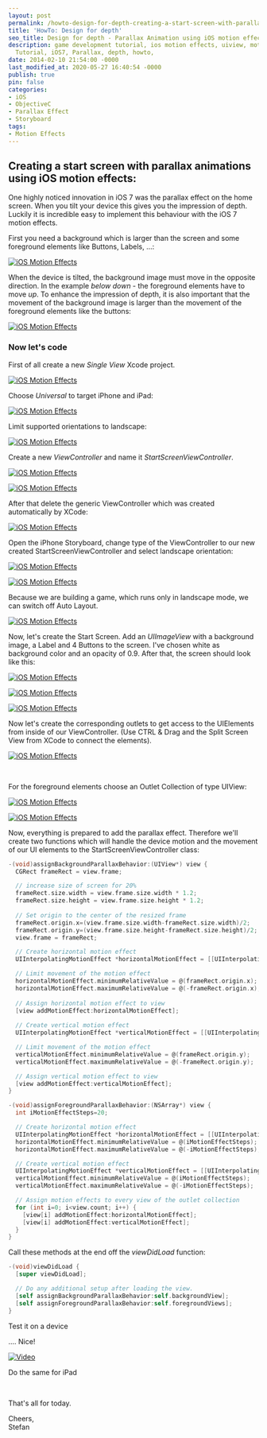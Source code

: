 ```yaml
---
layout: post
permalink: /howto-design-for-depth-creating-a-start-screen-with-parallax-animations-using-ios-7-motion-effects/
title: 'HowTo: Design for depth'
seo_title: Design for depth - Parallax Animation using iOS motion effects
description: game development tutorial, ios motion effects, uiview, motion effects,
  Tutorial, iOS7, Parallax, depth, howto,
date: 2014-02-10 21:54:00 -0000
last_modified_at: 2020-05-27 16:40:54 -0000
publish: true
pin: false
categories:
- iOS
- ObjectiveC
- Parallax Effect
- Storyboard
tags:
- Motion Effects
---
```

## Creating a start screen with parallax animations using iOS motion effects:

One highly noticed innovation in iOS 7 was the parallax effect on the home screen. When you tilt your device this gives you the impression of depth. Luckily it is incredible easy to implement this behaviour with the iOS 7 motion effects.

First you need a background which is larger than the screen and some foreground elements like Buttons, Labels, ...:

[![iOS Motion Effects](/assets/wp-content/uploads/2014/02/parallax1-1.jpg)](/assets/wp-content/uploads/2014/02/parallax1-1.jpg)

When the device is tilted, the background image must move in the opposite direction. In the example _below down_ \- the foreground elements have to move _up_. To enhance the impression of depth, it is also important that the movement of the background image is larger than the movement of the foreground elements like the buttons:

[![iOS Motion Effects](/assets/wp-content/uploads/2014/02/parallax2-1.jpg)](/assets/wp-content/uploads/2014/02/parallax2-1.jpg)

### Now let's code

First of all create a new _Single View_ Xcode project.

[![iOS Motion Effects](/assets/wp-content/uploads/2014/02/Parallax3-1.jpg)](/assets/wp-content/uploads/2014/02/Parallax3-1.jpg)

Choose _Universal_ to target iPhone and iPad:

[![iOS Motion Effects](/assets/wp-content/uploads/2014/02/Parallax4-1.jpg)](/assets/wp-content/uploads/2014/02/Parallax4-1.jpg)

Limit supported orientations to landscape:

[![iOS Motion Effects](/assets/wp-content/uploads/2014/02/Parallax5-1.jpg)](/assets/wp-content/uploads/2014/02/Parallax5-1.jpg)

Create a new _ViewController_ and name it _StartScreenViewController_.

[![iOS Motion Effects](/assets/wp-content/uploads/2014/02/Parallax6-1.jpg)](/assets/wp-content/uploads/2014/02/Parallax6-1.jpg)

[![iOS Motion Effects](/assets/wp-content/uploads/2014/02/Parallax7-1.jpg)](/assets/wp-content/uploads/2014/02/Parallax7-1.jpg)

After that delete the generic ViewController which was created automatically by XCode:

[![iOS Motion Effects](/assets/wp-content/uploads/2014/02/Parallax8-1.jpg)](/assets/wp-content/uploads/2014/02/Parallax8-1.jpg)

Open the iPhone Storyboard, change type of the ViewController to our new created StartScreenViewController and select landscape orientation:

[![iOS Motion Effects](/assets/wp-content/uploads/2014/02/Parallax9.png)](/assets/wp-content/uploads/2014/02/Parallax9.png)

[![iOS Motion Effects](/assets/wp-content/uploads/2014/02/Parallax10.png)](/assets/wp-content/uploads/2014/02/Parallax10.png)

Because we are building a game, which runs only in landscape mode, we can switch off Auto Layout.

[![iOS Motion Effects](/assets/wp-content/uploads/2014/02/Parallax11.png)](/assets/wp-content/uploads/2014/02/Parallax11.png)

Now, let's create the Start Screen. Add an _UIImageView_ with a background image, a Label and 4 Buttons to the screen. I've chosen white as background color and an opacity of 0.9. After that, the screen should look like this:

[![iOS Motion Effects](/assets/wp-content/uploads/2014/02/Parallax12.png)](/assets/wp-content/uploads/2014/02/Parallax12.png)

[![iOS Motion Effects](/assets/wp-content/uploads/2014/02/Parallax13-1.jpg)](/assets/wp-content/uploads/2014/02/Parallax13-1.jpg)

[![iOS Motion Effects](/assets/wp-content/uploads/2014/02/Parallax14.png)](/assets/wp-content/uploads/2014/02/Parallax14.png)

Now let's create the corresponding outlets to get access to the UIElements from inside of our ViewController. (Use CTRL & Drag and the Split Screen View from XCode to connect the elements).

[![iOS Motion Effects](/assets/wp-content/uploads/2014/02/Parallax15-1.jpg)](/assets/wp-content/uploads/2014/02/Parallax15-1.jpg)

 

For the foreground elements choose an Outlet Collection of type UIView:

[![iOS Motion Effects](/assets/wp-content/uploads/2014/02/Parallax20-1.jpg)](/assets/wp-content/uploads/2014/02/Parallax20-1.jpg)

[![iOS Motion Effects](/assets/wp-content/uploads/2014/02/Parallax21-1.jpg)](/assets/wp-content/uploads/2014/02/Parallax21-1.jpg)

Now, everything is prepared to add the parallax effect. Therefore we'll create two functions which will handle the device motion and the movement of our UI elements to the StartScreenViewController class:
```objectivec
-(void)assignBackgroundParallaxBehavior:(UIView*) view {
  CGRect frameRect = view.frame;

  // increase size of screen for 20%
  frameRect.size.width = view.frame.size.width * 1.2;
  frameRect.size.height = view.frame.size.height * 1.2;
 
  // Set origin to the center of the resized frame
  frameRect.origin.x=(view.frame.size.width-frameRect.size.width)/2;
  frameRect.origin.y=(view.frame.size.height-frameRect.size.height)/2;
  view.frame = frameRect;

  // Create horizontal motion effect
  UIInterpolatingMotionEffect *horizontalMotionEffect = [[UIInterpolatingMotionEffect alloc] initWithKeyPath:@"center.x" type:UIInterpolatingMotionEffectTypeTiltAlongHorizontalAxis];

  // Limit movement of the motion effect
  horizontalMotionEffect.minimumRelativeValue = @(frameRect.origin.x);
  horizontalMotionEffect.maximumRelativeValue = @(-frameRect.origin.x);
  
  // Assign horizontal motion effect to view
  [view addMotionEffect:horizontalMotionEffect];
  
  // Create vertical motion effect
  UIInterpolatingMotionEffect *verticalMotionEffect = [[UIInterpolatingMotionEffect alloc] initWithKeyPath:@"center.y" type:UIInterpolatingMotionEffectTypeTiltAlongVerticalAxis];

  // Limit movement of the motion effect
  verticalMotionEffect.minimumRelativeValue = @(frameRect.origin.y);
  verticalMotionEffect.maximumRelativeValue = @(-frameRect.origin.y);

  // Assign vertical motion effect to view
  [view addMotionEffect:verticalMotionEffect];
}

-(void)assignForegroundParallaxBehavior:(NSArray*) view {
  int iMotionEffectSteps=20;

  // Create horizontal motion effect
  UIInterpolatingMotionEffect *horizontalMotionEffect = [[UIInterpolatingMotionEffect alloc] initWithKeyPath:@"center.x" type:UIInterpolatingMotionEffectTypeTiltAlongHorizontalAxis];
  horizontalMotionEffect.minimumRelativeValue = @(iMotionEffectSteps);
  horizontalMotionEffect.maximumRelativeValue = @(-iMotionEffectSteps);

  // Create vertical motion effect
  UIInterpolatingMotionEffect *verticalMotionEffect = [[UIInterpolatingMotionEffect alloc] initWithKeyPath:@"center.y" type:UIInterpolatingMotionEffectTypeTiltAlongVerticalAxis];
  verticalMotionEffect.minimumRelativeValue = @(iMotionEffectSteps);
  verticalMotionEffect.maximumRelativeValue = @(-iMotionEffectSteps);

  // Assign motion effects to every view of the outlet collection
  for (int i=0; i<view.count; i++) {
    [view[i] addMotionEffect:horizontalMotionEffect];
    [view[i] addMotionEffect:verticalMotionEffect];
  }
}
```

Call these methods at the end off the _viewDidLoad_ function:
```objectivec
-(void)viewDidLoad {
  [super viewDidLoad];

  // Do any additional setup after loading the view.
  [self assignBackgroundParallaxBehavior:self.backgroundView];
  [self assignForegroundParallaxBehavior:self.foregroundViews];
}
```
Test it on a device 

.... Nice!



[![Video](/assets/wp-content/uploads/2014/02/Video0.png)](https://youtu.be/3FFoO4yUMx0)

Do the same for iPad

 

That's all for today.

Cheers,  
Stefan
